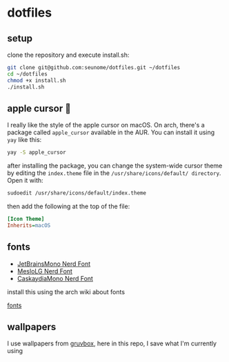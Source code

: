 # dotfiles

## setup

clone the repository and execute install.sh:

```zsh
git clone git@github.com:seunome/dotfiles.git ~/dotfiles
cd ~/dotfiles
chmod +x install.sh
./install.sh
```

## apple cursor :apple:
I really like the style of the apple cursor on macOS. On arch, there's a package called ```apple_cursor``` available in the AUR. You can install it using ```yay``` like this:

```zsh
yay -S apple_cursor
```
after installing the package, you can change the system-wide cursor theme by editing the ```index.theme``` file in the ```/usr/share/icons/default/ directory```. Open it with:

```zsh
sudoedit /usr/share/icons/default/index.theme
```

then add the following at the top of the file:

```ini
[Icon Theme]
Inherits=macOS
```

## fonts

- [JetBrainsMono Nerd Font](https://github.com/ryanoasis/nerd-fonts/releases/download/v3.4.0/JetBrainsMono.zip)
- [MesloLG Nerd Font](https://github.com/ryanoasis/nerd-fonts/releases/download/v3.4.0/Meslo.zip)
- [CaskaydiaMono Nerd Font](https://github.com/ryanoasis/nerd-fonts/releases/download/v3.4.0/CascadiaMono.zip)

install this using the arch wiki about fonts 

[fonts](https://wiki.archlinux.org/title/Fonts)

## wallpapers

I use wallpapers from [gruvbox](https://gruvbox-wallpapers.pages.dev/), here in this repo, I save what I'm currently using
